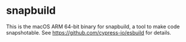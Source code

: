 # snapbuild

This is the macOS ARM 64-bit binary for snapbuild, a tool to make code snapshotable. See https://github.com/cypress-io/esbuild for details.
